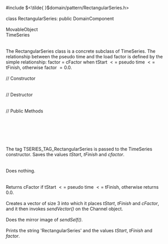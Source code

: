 \
\#include $<\tilde{ }$domain/pattern/RectangularSeries.h$>$\
\
class RectangularSeries: public DomainComponent\
\
MovableObject\
TimeSeries\
\
\
The RectangularSeries class is a concrete subclass of TimeSeries. The
relationship between the pseudo time and the load factor is defined by
the simple relationship: factor $=$ cFactor when tStart $<=$ pseudo time
$<=$ tFinish, otherwise factor $=0.0$.\
\
// Constructor\
\
\
// Destructor\
\
\
// Public Methods\
\
\
\
\
\
\
The tag TSERIES_TAG_RectangularSeries is passed to the TimeSeries
constructor. Saves the values *tStart*, *tFinish* and *cfactor*.\
\
\
Does nothing.\
\
\
Returns cFactor if tStart $<=$ pseudo time $<=$ tFinish, otherwise
returns $0.0$.\
\
Creates a vector of size 3 into which it places *tStart*, *tFinish* and
*cFactor*, and it then invokes *sendVector()* on the Channel object.\
\
Does the mirror image of *sendSelf()*.\
\
Prints the string 'RectangularSeries' and the values *tStart*, *tFinish*
and *factor*.
